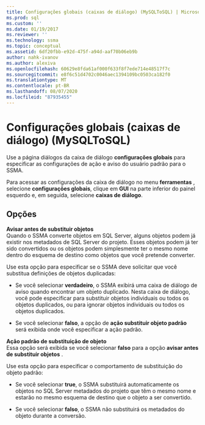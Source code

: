 ```yaml
---
title: Configurações globais (caixas de diálogo) (MySQLToSQL) | Microsoft Docs
ms.prod: sql
ms.custom: ''
ms.date: 01/19/2017
ms.reviewer: ''
ms.technology: ssma
ms.topic: conceptual
ms.assetid: 6df20fbb-e92d-475f-a94d-aaf70b06eb9b
author: nahk-ivanov
ms.author: alexiva
ms.openlocfilehash: 60629e8fda61af000f633f8f7ede714e48517f7c
ms.sourcegitcommit: e8f6c51d4702c0046aec1394109bc0503ca182f0
ms.translationtype: MT
ms.contentlocale: pt-BR
ms.lasthandoff: 08/07/2020
ms.locfileid: "87935455"
---
```

# <a name="global-settings-dialogs-mysqltosql"></a>Configurações globais (caixas de diálogo) (MySQLToSQL)
Use a página diálogos da caixa de diálogo **configurações globais** para especificar as configurações de ação e aviso do usuário padrão para o SSMA.  
  
Para acessar as configurações da caixa de diálogo no menu **ferramentas** , selecione **configurações globais**, clique em **GUI** na parte inferior do painel esquerdo e, em seguida, selecione **caixas de diálogo**.  
  
## <a name="options"></a>Opções  
**Avisar antes de substituir objetos**  
Quando o SSMA converte objetos em SQL Server, alguns objetos podem já existir nos metadados de SQL Server do projeto. Esses objetos podem já ter sido convertidos ou os objetos podem simplesmente ter o mesmo nome dentro do esquema de destino como objetos que você pretende converter.  
  
Use esta opção para especificar se o SSMA deve solicitar que você substitua definições de objetos duplicadas:  
  
-   Se você selecionar **verdadeiro**, o SSMA exibirá uma caixa de diálogo de aviso quando encontrar um objeto duplicado. Nesta caixa de diálogo, você pode especificar para substituir objetos individuais ou todos os objetos duplicados, ou para ignorar objetos individuais ou todos os objetos duplicados.  
  
-   Se você selecionar **falso**, a opção de **ação substituir objeto padrão** será exibida onde você especificar a ação padrão.  
  
**Ação padrão de substituição de objeto**  
Essa opção será exibida se você selecionar **falso** para a opção **avisar antes de substituir objetos** .  
  
Use esta opção para especificar o comportamento de substituição do objeto padrão:  
  
-   Se você selecionar **true**, o SSMA substituirá automaticamente os objetos no SQL Server metadados do projeto que têm o mesmo nome e estarão no mesmo esquema de destino que o objeto a ser convertido.  
  
-   Se você selecionar **falso**, o SSMA não substituirá os metadados do objeto durante a conversão.  
  
